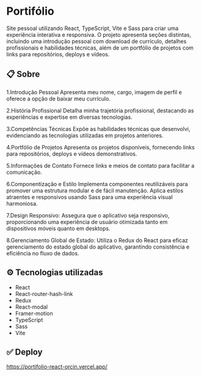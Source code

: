 # Portifólio

Site pessoal utilizando React, TypeScript, Vite e Sass para criar uma experiência interativa e responsiva. O projeto apresenta seções distintas, incluindo uma introdução pessoal com download de currículo, detalhes profissionais e habilidades técnicas, além de um portfólio de projetos com links para repositórios, deploys e vídeos.

## 📋 Sobre


1.Introdução Pessoal
  Apresenta meu nome, cargo, imagem de perfil e oferece a opção de baixar meu currículo.
  
2.História Profissional
Detalha minha trajetória profissional, destacando as experiências e expertise em diversas tecnologias.

3.Competências Técnicas
Expõe as habilidades técnicas que desenvolvi, evidenciando as tecnologias utilizadas em projetos anteriores.

4.Portfólio de Projetos
Apresenta os projetos disponíveis, fornecendo links para repositórios, deploys e vídeos demonstrativos.

5.Informações de Contato
Fornece links e meios de contato para facilitar a comunicação.

6.Componentização e Estilo
Implementa componentes reutilizáveis para promover uma estrutura modular e de fácil manutenção.
Aplica estilos atraentes e responsivos usando Sass para uma experiência visual harmoniosa.

7.Design Responsivo:
Assegura que o aplicativo seja responsivo, proporcionando uma experiência de usuário otimizada tanto em dispositivos móveis quanto em desktops.

8.Gerenciamento Global de Estado:
Utiliza o Redux do React para eficaz gerenciamento do estado global do aplicativo, garantindo consistência e eficiência no fluxo de dados.

## ⚙️ Tecnologias utilizadas

- React
- React-router-hash-link
- Redux
- React-modal
- Framer-motion
- TypeScript
- Sass
- Vite


## ✅ Deploy

https://portifolio-react-orcin.vercel.app/
